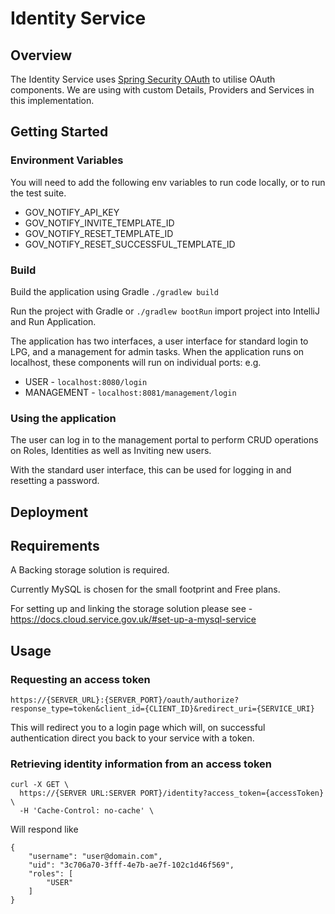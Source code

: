 # Identity Service  
## Overview
The Identity Service uses [Spring Security OAuth](http://projects.spring.io/spring-security-oauth/) to utilise OAuth components. We are using with custom Details, Providers and Services in this implementation.

## Getting Started
### Environment Variables
You will need to add the following env variables to run code locally, or to run the test suite.

* GOV_NOTIFY_API_KEY
* GOV_NOTIFY_INVITE_TEMPLATE_ID
* GOV_NOTIFY_RESET_TEMPLATE_ID
* GOV_NOTIFY_RESET_SUCCESSFUL_TEMPLATE_ID

### Build
Build the application using Gradle ```./gradlew build```  

Run the project with Gradle or ```./gradlew bootRun``` import project into IntelliJ and Run Application.  

The application has two interfaces, a user interface for standard login to LPG, and a management for admin tasks. When the application runs on localhost, these components will run on individual ports:
e.g.  
* USER - `localhost:8080/login`  
* MANAGEMENT - `localhost:8081/management/login`  


### Using the application
The user can log in to the management portal to perform CRUD operations on Roles, Identities as well as Inviting new users.

With the standard user interface, this can be used for logging in and resetting a password.

## Deployment

## Requirements

A Backing storage solution is required. 

Currently MySQL is chosen for the small footprint and Free plans. 

For setting up and linking the storage solution please see - https://docs.cloud.service.gov.uk/#set-up-a-mysql-service


## Usage

### Requesting an access token

`https://{SERVER_URL}:{SERVER_PORT}/oauth/authorize?response_type=token&client_id={CLIENT_ID}&redirect_uri={SERVICE_URI}`

This will redirect you to a login page which will, on successful authentication direct you back to your service with a token.

### Retrieving identity information from an access token

```
curl -X GET \
  https://{SERVER URL:SERVER PORT}/identity?access_token={accessToken} \
  -H 'Cache-Control: no-cache' \
```

Will respond like

```
{
    "username": "user@domain.com",
    "uid": "3c706a70-3fff-4e7b-ae7f-102c1d46f569",
    "roles": [
        "USER"
    ]
}
```
